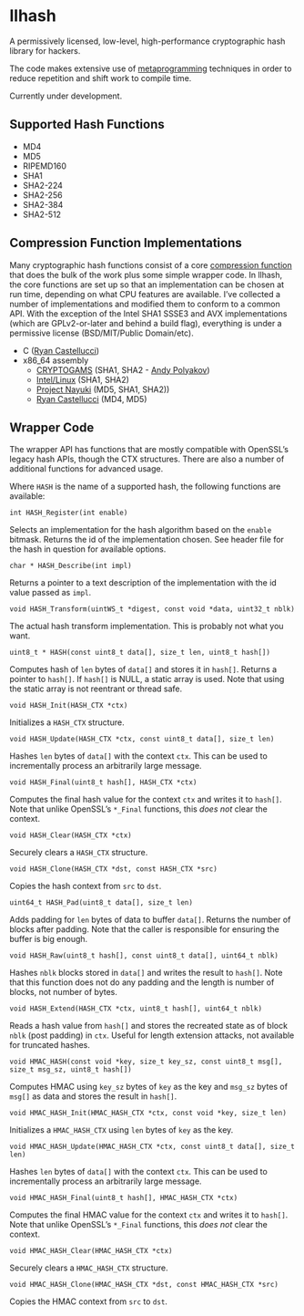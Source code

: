 # llhash
A permissively licensed, low-level, high-performance cryptographic hash
library for hackers.

The code makes extensive use of
[metaprogramming](https://en.wikipedia.org/wiki/Metaprogramming)
techniques in order to reduce repetition and shift work to compile time.

Currently under development.

## Supported Hash Functions

* MD4
* MD5
* RIPEMD160
* SHA1
* SHA2-224
* SHA2-256
* SHA2-384
* SHA2-512

## Compression Function Implementations

Many cryptographic hash functions consist of a core
[compression function](https://en.wikipedia.org/wiki/One-way_compression_function)
that does the bulk of the work plus some simple wrapper code. In llhash, the
core functions are set up so that an implementation can be chosen at run time,
depending on what CPU features are available. I’ve collected a number of
implementations and modified them to conform to a common API. With the
exception of the Intel SHA1 SSSE3 and AVX implementations (which are
GPLv2-or-later and behind a build flag), everything is under a permissive
license (BSD/MIT/Public Domain/etc).

* C ([Ryan Castellucci](https://github.com/ryancdotorg))
* x86_64 assembly
    * [CRYPTOGAMS](https://github.com/dot-asm/cryptogams)
      (SHA1, SHA2 - [Andy Polyakov](https://github.com/dot-asm))
    * [Intel/Linux](https://github.com/torvalds/linux/tree/v5.12/arch/x86/crypto)
      (SHA1, SHA2)
    * [Project Nayuki](https://www.nayuki.io/category/x86)
      (MD5, SHA1, SHA2))
    * [Ryan Castellucci](https://github.com/ryancdotorg) (MD4, MD5)

## Wrapper Code

The wrapper API has functions that are mostly compatible with OpenSSL’s legacy
hash APIs, though the CTX structures. There are also a number of additional
functions for advanced usage.

Where `HASH` is the name of a supported hash, the following functions are
available:

`int HASH_Register(int enable)`

Selects an implementation for the hash algorithm based on the `enable`
bitmask. Returns the id of the implementation chosen. See header file for the
hash in question for available options.

`char * HASH_Describe(int impl)`

Returns a pointer to a text description of the implementation with the id
value passed as `impl`.

`void HASH_Transform(uintWS_t *digest, const void *data, uint32_t nblk)`

The actual hash transform implementation. This is probably not what you want.

`uint8_t * HASH(const uint8_t data[], size_t len, uint8_t hash[])`

Computes hash of `len` bytes of `data[]` and stores it in `hash[]`. Returns a
pointer to `hash[]`. If `hash[]` is NULL, a static array is used. Note that
using the static array is not reentrant or thread safe.

`void HASH_Init(HASH_CTX *ctx)`

Initializes a `HASH_CTX` structure.

`void HASH_Update(HASH_CTX *ctx, const uint8_t data[], size_t len)`

Hashes `len` bytes of `data[]` with the context `ctx`. This can be used to
incrementally process an arbitrarily large message.

`void HASH_Final(uint8_t hash[], HASH_CTX *ctx)`

Computes the final hash value for the context `ctx` and writes it to `hash[]`.
Note that unlike OpenSSL’s `*_Final` functions, this *does not* clear the
context.

`void HASH_Clear(HASH_CTX *ctx)`

Securely clears a `HASH_CTX` structure.

`void HASH_Clone(HASH_CTX *dst, const HASH_CTX *src)`

Copies the hash context from `src` to `dst`.

`uint64_t HASH_Pad(uint8_t data[], size_t len)`

Adds padding for `len` bytes of data to buffer `data[]`. Returns the number of
blocks after padding. Note that the caller is responsible for ensuring the
buffer is big enough.

`void HASH_Raw(uint8_t hash[], const uint8_t data[], uint64_t nblk)`

Hashes `nblk` blocks stored in `data[]` and writes the result to `hash[]`.
Note that this function does not do any padding and the length is number of
blocks, not number of bytes.

`void HASH_Extend(HASH_CTX *ctx, uint8_t hash[], uint64_t nblk)`

Reads a hash value from `hash[]` and stores the recreated state as of block
`nblk` (post padding) in `ctx`. Useful for length extension attacks, not
available for truncated hashes.

`void HMAC_HASH(const void *key, size_t key_sz, const uint8_t msg[], size_t msg_sz, uint8_t hash[])`

Computes HMAC using `key_sz` bytes of `key` as the key and `msg_sz` bytes of
`msg[]` as data and stores the result in `hash[]`.

`void HMAC_HASH_Init(HMAC_HASH_CTX *ctx, const void *key, size_t len)`

Initializes a `HMAC_HASH_CTX` using `len` bytes of `key` as the key.

`void HMAC_HASH_Update(HMAC_HASH_CTX *ctx, const uint8_t data[], size_t len)`

Hashes `len` bytes of `data[]` with the context `ctx`. This can be used to
incrementally process an arbitrarily large message.

`void HMAC_HASH_Final(uint8_t hash[], HMAC_HASH_CTX *ctx)`

Computes the final HMAC value for the context `ctx` and writes it to `hash[]`.
Note that unlike OpenSSL’s `*_Final` functions, this *does not* clear the
context.

`void HMAC_HASH_Clear(HMAC_HASH_CTX *ctx)`

Securely clears a `HMAC_HASH_CTX` structure.

`void HMAC_HASH_Clone(HMAC_HASH_CTX *dst, const HMAC_HASH_CTX *src)`

Copies the HMAC context from `src` to `dst`.
